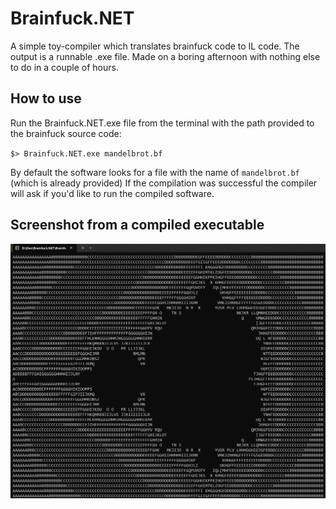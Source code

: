 ﻿# Brainfuck.NET

A simple toy-compiler which translates brainfuck code to IL code. The output is a runnable .exe file.
Made on a boring afternoon with nothing else to do in a couple of hours.

## How to use

Run the Brainfuck.NET.exe file from the terminal with the path provided to the brainfuck source code:

`$> Brainfuck.NET.exe mandelbrot.bf`

By default the software looks for a file with the name of `mandelbrot.bf` (which is already provided)
If the compilation was successful the compiler will ask if you'd like to run the compiled software.

## Screenshot from a compiled executable

![](bf.png)